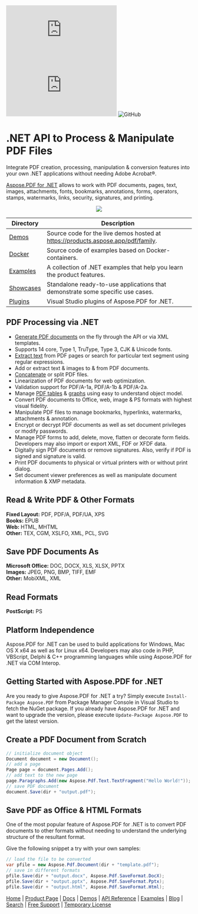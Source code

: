 ![Nuget](https://img.shields.io/nuget/v/Aspose.Pdf) ![Nuget](https://img.shields.io/nuget/dt/Aspose.Pdf) ![GitHub](https://img.shields.io/github/license/aspose-pdf/Aspose.Pdf-for-.NET)
# .NET API to Process & Manipulate PDF Files

Integrate PDF creation, processing, manipulation & conversion features into your own .NET applications without needing Adobe Acrobat®. 

[Aspose.PDF for .NET](https://products.aspose.com/pdf/net) allows to work with PDF documents, pages, text, images, attachments, fonts, bookmarks, annotations, forms, operators, stamps, watermarks, links, security, signatures, and printing.
<p align="center">

  <a title="Download complete Aspose.PDF for .NET source code" href="https://github.com/aspose-pdf/Aspose.PDF-for-.NET/archive/master.zip">
	<img src="https://raw.github.com/AsposeExamples/java-examples-dashboard/master/images/downloadZip-Button-Large.png" />
  </a>
</p>

Directory | Description
--------- | -----------
[Demos](Demos)  | Source code for the live demos hosted at https://products.aspose.app/pdf/family.
[Docker](Docker)  | Source code of examples based on Docker-containers.
[Examples](Examples)  | A collection of .NET examples that help you learn the product features.
[Showcases](Showcases)  | Standalone ready-to-use applications that demonstrate some specific use cases.
[Plugins](Plugins)  | Visual Studio plugins of Aspose.PDF for .NET.


## PDF Processing via .NET

- [Generate PDF documents](https://docs.aspose.com/pdf/net/create-document/) on the fly through the API or via XML templates.
- Supports 14 core, Type 1, TruType, Type 3, CJK & Unicode fonts.
- [Extract text](https://docs.aspose.com/pdf/net/extract-text-from-pdf/) from PDF pages or search for particular text segment using regular expressions.
- Add or extract text & images to & from PDF documents.
- [Concatenate](https://docs.aspose.com/pdf/net/concatenate-pdf-files/) or split PDF files.
- Linearization of PDF documents for web optimization.
- Validation support for PDF/A-1a, PDF/A-1b & PDF/A-2a.
- Manage [PDF tables](https://docs.aspose.com/pdf/net/working-with-tables/) & [graphs](https://docs.aspose.com/pdf/net/working-with-graphs/) using easy to understand object model.
- Convert PDF documents to Office, web, image & PS formats with highest visual fidelity.
- Manipulate PDF files to manage bookmarks, hyperlinks, watermarks, attachments & annotation.
- Encrypt or decrypt PDF documents as well as set document privileges or modify passwords.
- Manage PDF forms to add, delete, move, flatten or decorate form fields. Developers may also import or export XML, FDF or XFDF data.
- Digitally sign PDF documents or remove signatures. Also, verify if PDF is signed and signature is valid.
- Print PDF documents to physical or virtual printers with or without print dialog.
- Set document viewer preferences as well as manipulate document information & XMP metadata.

## Read & Write PDF & Other Formats

**Fixed Layout:** PDF, PDF/A, PDF/UA, XPS\
**Books:** EPUB\
**Web:** HTML, MHTML\
**Other:** TEX, CGM, XSLFO, XML, PCL, SVG

## Save PDF Documents As

**Microsoft Office:** DOC, DOCX, XLS, XLSX, PPTX\
**Images:** JPEG, PNG, BMP, TIFF, EMF\
**Other:** MobiXML, XML

## Read Formats

**PostScript:** PS

## Platform Independence

Aspose.PDF for .NET can be used to build applications for Windows, Mac OS X x64 as well as for Linux x64. Developers may also code in PHP, VBScript, Delphi & C++ programming languages while using Aspose.PDF for .NET via COM Interop.

## Getting Started with Aspose.PDF for .NET

Are you ready to give Aspose.PDF for .NET a try? Simply execute `Install-Package Aspose.PDF` from Package Manager Console in Visual Studio to fetch the NuGet package. If you already have Aspose.PDF for .NET and want to upgrade the version, please execute `Update-Package Aspose.PDF` to get the latest version.

## Create a PDF Document from Scratch

```csharp
// initialize document object
Document document = new Document();
// add a page
Page page = document.Pages.Add();
// add text to the new page
page.Paragraphs.Add(new Aspose.Pdf.Text.TextFragment("Hello World!"));
// save PDF document
document.Save(dir + "output.pdf");
```

## Save PDF as Office & HTML Formats

One of the most popular feature of Aspose.PDF for .NET is to convert PDF documents to other formats without needing to understand the underlying structure of the resultant format.

Give the following snippet a try with your own samples:

```csharp
// load the file to be converted
var pfile = new Aspose.Pdf.Document(dir + "template.pdf");
// save in different formats
pfile.Save(dir + "output.docx", Aspose.Pdf.SaveFormat.DocX);
pfile.Save(dir + "output.pptx", Aspose.Pdf.SaveFormat.Pptx);
pfile.Save(dir + "output.html", Aspose.Pdf.SaveFormat.Html);
```

[Home](https://www.aspose.com/) | [Product Page](https://products.aspose.com/pdf/net) | [Docs](https://docs.aspose.com/pdf/net/) | [Demos](https://products.aspose.app/pdf/family) | [API Reference](https://apireference.aspose.com/pdf/net) | [Examples](https://github.com/aspose-pdf/Aspose.Pdf-for-.NET) | [Blog](https://blog.aspose.com/category/pdf/) | [Search](https://search.aspose.com/) | [Free Support](https://forum.aspose.com/c/pdf) |  [Temporary License](https://purchase.aspose.com/temporary-license)

